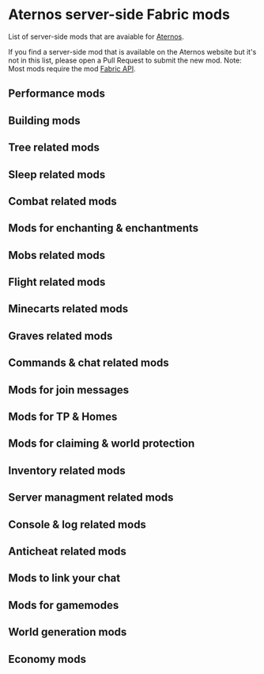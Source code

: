 # Aternos server-side Fabric mods
List of server-side mods that are avaiable for [Aternos](https://aternos.org/).

If you find a server-side mod that is available on the Aternos website but it's not in this list, please open a Pull Request to submit the new mod.
Note: Most mods require the mod [Fabric API](https://aternos.org/addons/a/cursefabric/fabric-api).

## Performance mods

## Building mods

## Tree related mods

## Sleep related mods

## Combat related mods

## Mods for enchanting & enchantments

## Mobs related mods

## Flight related mods

## Minecarts related mods

## Graves related mods

## Commands & chat related mods

## Mods for join messages

## Mods for TP & Homes

## Mods for claiming & world protection

## Inventory related mods

## Server managment related mods

## Console & log related mods

## Anticheat related mods

## Mods to link your chat

## Mods for gamemodes

## World generation mods

## Economy mods
